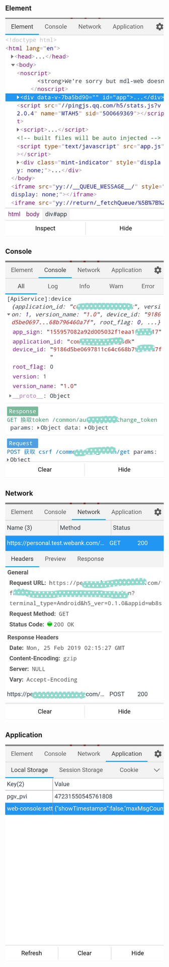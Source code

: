 ## Element

![element](snapshot_element.png)

## Console

![console](snapshot_console.png)

## Network

![network](snapshot_network.png)

## Application

![application](snapshot_application.png)
